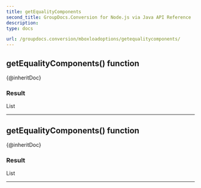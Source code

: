 ```yaml
---
title: getEqualityComponents
second_title: GroupDocs.Conversion for Node.js via Java API Reference
description: 
type: docs

url: /groupdocs.conversion/mboxloadoptions/getequalitycomponents/
---
```


## getEqualityComponents()  function
{@inheritDoc}

### Result
List


---


## getEqualityComponents()  function
{@inheritDoc}

### Result
List


---


